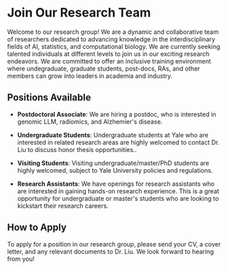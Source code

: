 # Join Our Research Team

Welcome to our research group! We are a dynamic and collaborative team of researchers dedicated to advancing knowledge in the interdisciplinary fields of AI, statistics, and computational biology. We are currently seeking talented individuals at different levels to join us in our exciting research endeavors. We are committed to offer an inclusive training environment where undegraduate, graduate students, post-docs, RAs, and other members can grow into leaders in academia and industry.

## Positions Available

- **Postdoctoral Associate**: We are hiring a postdoc, who is interested in genomic LLM, radiomics, and Alzhemier's disease.

<!-- - **Graduate Students**: Graduate students from any department at Yale are highly welcomed to contact Dr. Liu via email directly. -->

- **Undergraduate Students**: Undergraduate students at Yale who are interested in related research areas are highly welcomed to contact Dr. Liu to discuss honor thesis opportunities..

- **Visiting Students**: Visiting undergraduate/master/PhD students are highly welcomed, subject to Yale University policies and regulations.

- **Research Assistants**: We have openings for research assistants who are interested in gaining hands-on research experience. This is a great opportunity for undergraduate or master's students who are looking to kickstart their research careers.

<!-- - **Postdoctoral Researchers**: Postdoc positions are  -->

## How to Apply

To apply for a position in our research group, please send your CV, a cover letter, and any relevant documents to Dr. Liu. We look forward to hearing from you!

